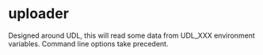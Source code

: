 # uploader

Designed around UDL, this will read some data from UDL_XXX environment variables. Command line options take precedent.


